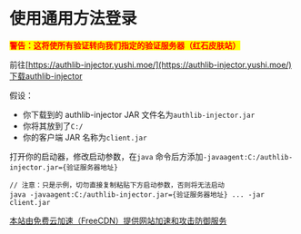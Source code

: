 # 使用通用方法登录

<mark style="color:red;">**警告：这将使所有验证转向我们指定的验证服务器（红石皮肤站）**</mark>

前往[https://authlib-injector.yushi.moe/](https://authlib-injector.yushi.moe/)下载authlib-injector

假设：

* 你下载到的 authlib-injector JAR 文件名为`authlib-injector.jar`
* 你将其放到了`C:/`
* 你的客户端 JAR 名称为`client.jar`

打开你的启动器，修改启动参数，在`java` 命令后方添加`-javaagent:C:/authlib-injector.jar={验证服务器地址}`

```
// 注意：只是示例，切勿直接复制粘贴下方启动参数，否则将无法启动
java -javaagent:C:/authlib-injector.jar={验证服务器地址} ... -jar client.jar
```





[本站由免费云加速（FreeCDN）提供网站加速和攻击防御服务](http://www.freecdn.pw/?zzwz)
